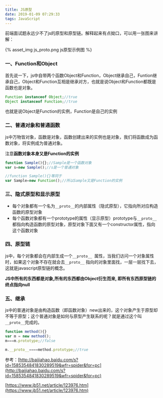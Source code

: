 ```yaml
---
title: JS原型
date: 2019-01-09 07:29:33
tags: JavaScript
---
```

前端面试题永远少不了js的原型和原型链。解释起来有点拗口，可以用一张图来讲解：

{% asset_img js_proto.png js原型示例图 %}

### 一、Function和Object

首先说一下，js中自带两个函数Object和Function，Object继承自己，Funtion继承自己，Object和Function互相是继承对方，也就是说Object和Function都既是函数也是对象。

```javascript
Function instanceof Object;//true
Object instanceof Function;//true
```

也就是说Object是Function的实例，Function是自己的实例

### 二、普通对象和普通函数

js中万物皆对象，函数是对象，函数创建出来的实例也是对象，我们将函数成为函数对象，将实例成为普通对象。

注意**函数对象本身又是Function的实例**

```javascript
function Sample(){};//Sample是一个函数对象
var s=new Sample();//s是一个普通对象

//function Sample(){}等同于
var Sample=new Function();//所以Sample又是Function的实例

```

### 三、隐式原型和显示原型

* 每个对象都有一个名为`__proto__`的内部属性（隐式原型），它指向所对应构造函数的原型对象
* 每个函数对象都有一个prototype的属性（显示原型）prototype与`__proto__`都指向构造函数的原型对象，原型对象下面又有一个constructor属性，指向这个函数对象

### 四、原型链

js中，每个对象都会在内部生成一个`__proto__ `属性，当我们访问一个对象属性时，如果这个对象不存在就会去`__proto__` 指向的对象里面找，一层一层找下去，这就是javascript原型链的概念。

**JS中所有的东西都是对象,所有的东西都由Object衍生而来, 即所有东西原型链的终点指向null**

### 五、继承

js中的普通对象是由构造函数（即函数对象）new出来的，这个对象产生于原型却不等于原型；这个普通对象是如何与原型产生联系的呢？就是通过这个叫`__proto__`完成的。

```javascript
function method(){}
var m = new method();
m===m.prototype;//false

m.__proto__====method.prototype;//true
```

参考：[http://baijiahao.baidu.com/s?id=1585354841830289519&wfr=spider&for=pc](http://baijiahao.baidu.com/s?id=1585354841830289519&wfr=spider&for=pc)

[https://www.jb51.net/article/123976.htm](https://www.jb51.net/article/123976.htm)

